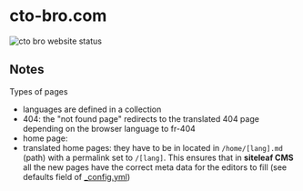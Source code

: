 # cto-bro.com

![cto bro website status](http://monitoshi.lexoyo.me/badge/1549656282912-5763)


## Notes

Types of pages

* languages are defined in a collection
* 404: the "not found page" redirects to the translated 404 page depending on the browser language to fr-404
* home page: 
* translated home pages: they have to be in located in `/home/[lang].md` (path) with a permalink set to `/[lang]`. This ensures that in **siteleaf CMS** all the new pages have the correct meta data for the editors to fill (see defaults field of [_config.yml](./_config.yml))

